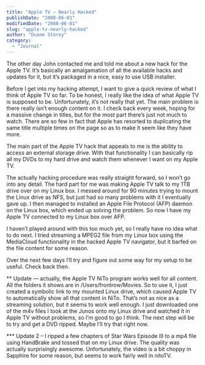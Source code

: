 ```yaml
---
title: "Apple TV – Nearly Hacked"
publishDate: "2008-06-01"
modifiedDate: "2008-06-01"
slug: "apple-tv-nearly-hacked"
author: "Duane Storey"
category:
  - "Journal"
---
```


The other day John contacted me and told me about a new hack for the Apple TV. It’s basically an amalgamation of all the available hacks and updates for it, but it’s packaged in a nice, easy to use USB installer.

Before I get into my hacking attempt, I want to give a quick review of what I think of Apple TV so far. To be honest, I really like the idea of what Apple TV is supposed to be. Unfortunately, it’s not really that yet. The main problem is there really isn’t enough content on it. I check back every week, hoping for a massive change in titles, but for the most part there’s just not much to watch. There are so few in fact that Apple has resorted to duplicating the same title multiple times on the page so as to make it seem like they have more.

The main part of the Apple TV hack that appeals to me is the ability to access an external storage drive. With that functionality I can basically rip all my DVDs to my hard drive and watch them whenever I want on my Apple TV.

The actually hacking procedure was really straight forward, so I won’t go into any detail. The hard part for me was making Apple TV talk to my 1TB drive over on my Linux box. I messed around for 90 minutes trying to mount the Linux drive as NFS, but just had so many problems with it I eventually gave up. I then managed to installed an Apple File Protocol (AFP) daemon on the Linux box, which ended up solving the problem. So now I have my Apple TV connected to my Linux box over AFP.

I haven’t played around with this too much yet, so I really have no idea what to do next. I tried streaming a MPEG2 file from my Linux box using the MediaCloud functionality in the hacked Apple TV navigator, but it barfed on the file content for some reason.

Over the next few days I’ll try and figure out some way for my setup to be useful. Check back then.

\*\* Update — actually, the Apple TV NiTo program works well for all content. All the folders it shows are in /Users/frontrow/Movies. So to use it, I just created a symbolic link to my mounted Linux drive, which caused Apple TV to automatically show all that content in NiTo. That’s not as nice as a streaming solution, but it seems to work well enough. I just downloaded one of the m4v files I took at the Junos onto my Linux drive and watched it in Apple TV without problems, so I’m good to go I think. The next step will be to try and get a DVD ripped. Maybe I’ll try that right now.

\*\*\* Update 2 – I ripped a few chapters of Star Wars Episode III to a mp4 file using HandBrake and tossed that on my Linux drive. The quality was actually surprisingly awesome. Unfortunately, the video is a bit choppy in Sapphire for some reason, but seems to work fairly well in nitoTV.